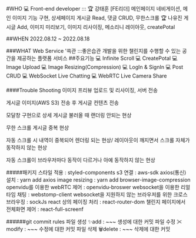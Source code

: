 #WHO
💻 Front-end developer :::
🏆 강태훈 [FE리더]
메인페이지 네비게이션, 메인 이미지 기능 구현, 상세페이지 게시글 Read, 댓글 CRUD, 무한스크롤
🏆 나유진
게시글 Add, 이미지 미리보기, 이미지 리사이징, 메소리니 레이아웃, createPotal

##WHEN
2022.08.12 ~ 2022.08.18

###WHAT
Web Service '쓱관
:::좋은습관 개발을 위한 챌린지를 수행할 수 있는 공간을 제공하는 플랫폼 서비스
##주요기능
💻 Infinite Scroll
💻 CreatePotal
💻 Image Upload
💻 Image Resizing(Compression)
💻 LogIn & SignIn
💻 Post CRUD
💻 WebSocket Live Chatting
💻 WebRTC Live Camera Share

####Trouble Shooting
이미지 프리뷰 업로드 및 리사이징, 서버 전송

게시글 이미지(AWS S3) 전송 후 게시글 컨텐츠 전송

모달창 구현으로 상세 게시글 불러올 때 랜더링 안되는 현상

무한 스크롤 게시글 중복 현상

자동 스크롤 시 내역이 중복되어 렌더링 되는 현상/ 레이아웃이 깨지면서 스크롤 자체가 동작하지 않는 현상

자동 스크롤이 브라우저마다 동작이 다르거나 아예 동작하지 않는 현상

#####패키지
스타일 적용 : styled-components
s3 연결 : aws-sdk
axios(통신) 설치 : yarn add axios
image resizing : yarn add browser-image-compression
openvidu를 이용한 webRTC 제어 : openvidu-broswer
websocket을 이용한 리얼타임 채팅 : webstomp-client
websocket을 지원하지 않는 브라우저를 위한 크로스 브라우징 : sockJs
react 상의 페이징 처리 : react-router-dom
챌린지 페이지에서 전체화면 제어 : react-full-screenf


######git commit rules
파일 생성 ✨add : ~~~ 생성에 대한 커밋
파일 수정 ✂modify : ~~~ 수정에 대한 커밋
파일 삭제 🗑delete : ~~~ 삭제에 대한 커밋
